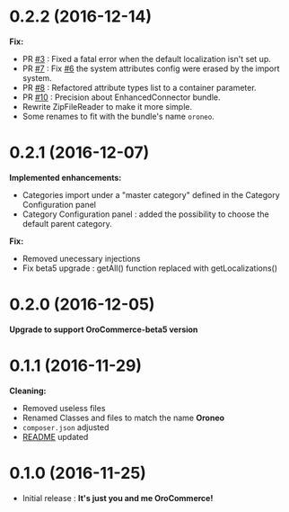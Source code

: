 # 0.2.2 (2016-12-14) 
**Fix:**
- PR [#3](https://github.com/synolia/oroneo/pull/3) : Fixed a fatal error when the default localization isn't set up.
- PR [#7](https://github.com/synolia/oroneo/pull/7) : Fix [#6](https://github.com/synolia/oroneo/issues/6) the system attributes config were erased by the import system.
- PR [#8](https://github.com/synolia/oroneo/pull/8) : Refactored attribute types list to a container parameter.
- PR [#10](https://github.com/synolia/oroneo/pull/10) : Precision about EnhancedConnector bundle.
- Rewrite ZipFileReader to make it more simple.
- Some renames to fit with the bundle's name `oroneo`.

# 0.2.1 (2016-12-07) 
**Implemented enhancements:**
- Categories import under a "master category" defined in the Category Configuration panel
- Category Configuration panel : added the possibility to choose the default parent category.

**Fix:**
- Removed unecessary injections
- Fix beta5 upgrade : getAll() function replaced with getLocalizations()

# 0.2.0 (2016-12-05) 
**Upgrade to support OroCommerce-beta5 version** 

# 0.1.1 (2016-11-29)
**Cleaning:** 
- Removed useless files
- Renamed Classes and files to match the name **Oroneo**
- `composer.json` adjusted
- [README](https://github.com/synolia/oroneo/blob/master/README.md) updated

# 0.1.0 (2016-11-25)
- Initial release : **It's just you and me OroCommerce!**
